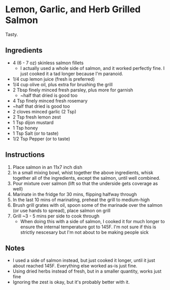 # Lemon, Garlic, and Herb Grilled Salmon
Tasty.

## Ingredients
* 4 (6 - 7 oz) skinless salmon fillets
  * I actually used a whole side of salmon, and it worked perfectly fine. I just cooked it a tad longer because I'm paranoid.
* 1/4 cup lemon juice (fresh is preferred)
* 1/4 cup olive oil, plus extra for brushing the grill
* 2 Tbsp finely minced fresh parsley, plus more for garnish
  *  ~half that dried is good too
*  4 Tsp finely minced fresh rosemary
  *  ~half that dried is good too
*  2 cloves minced garlic (2 Tsp)
*  2 Tsp fresh lemon zest
*  1 Tsp dijon mustard
*  1 Tsp honey
*  1 Tsp Salt (or to taste)
*  1/2 Tsp Pepper (or to taste)

## Instructions
1. Place salmon in an 11x7 inch dish
2. In a small mixing bowl, whist together the above ingredients, whisk together all of the ingredients, except the salmon, until well combined.
3. Pour mixture over salmon (lift so that the underside gets coverage as well)
4. Marinate in the fridge for 30 mins, flipping halfway through
5. In the last 10 mins of marinating, preheat the grill to medium-high
6. Brush grill grates with oil, spoon some of the marinade over the salmon (or use hands to spread), place salmon on grill
7. Grill ~3 - 5 mins per side to cook through
    * When doing this with a side of salmon, I cooked it for much longer to ensure the internal temperature got to 145F. I'm not sure if this is strictly nescesary but I'm not about to be making people sick 

## Notes
* I used a side of salmon instead, but just cooked it longer, until it just about reached 145F. Everything else worked as-is just fine.
* Using dried herbs instead of fresh, but in a smaller quantity, works just fine
* Ignoring the zest is okay, but it's probably better with it.
